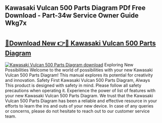 ## Kawasaki Vulcan 500 Parts Diagram PDf Free Download - Part-34w Service Owner Guide Wkg7x

# <h2><a href="http://dfhoenv.blite.top/?on=Kawasaki+Vulcan+500+Parts+Diagram">🔗Download New 👉🔴 Kawasaki Vulcan 500 Parts Diagram</a></h2>

[![Kawasaki Vulcan 500 Parts Diagram download](https://i.imgur.com/lujVjoI.png)](http://dfhoenv.blite.top/?on=Kawasaki+Vulcan+500+Parts+Diagram)
Exploring New Possibilities Welcome to the world of possibilities with your new Kawasaki Vulcan 500 Parts Diagram! This manual explores its potential for creativity and innovation. Safety First Kawasaki Vulcan 500 Parts Diagram, Always This product is designed with safety in mind. Please follow all safety precautions when operating it. Experience the power of list of features with your new Kawasaki Vulcan 500 Parts Diagram. We trust that the Kawasaki Vulcan 500 Parts Diagram has been a reliable and effective resource in your efforts to learn the ins and outs of your new device. In case of any queries or concerns, please do not hesitate to reach out to our customer service team.

